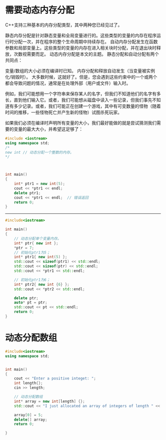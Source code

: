 # 需要动态内存分配

C++支持三种基本的内存分配类型，其中两种您已经见过了。

静态内存分配是针对静态变量和全局变量进行的。这些类型的变量的内存在程序运行时分配一次，并在程序的整个生命周期中持续存在。
自动内存分配发生在函数参数和局部变量上。这些类型的变量的内存在进入相关块时分配，并在退出块时释放，次数视需要而定。
动态内存分配是本文的主题。
静态分配和自动分配有两个共同点：

变量/数组的大小必须在编译时已知。
内存分配和释放自动发生（当变量被实例化/销毁时）。
大多数时候，这就好了。但是，您会遇到这些约束中的一个或两个都会导致问题的情况，通常是在处理外部（用户或文件）输入时。

例如，我们可能想用一个字符串来保存某人的名字，但我们不知道他们的名字有多长，直到他们输入它。或者，我们可能想从磁盘中读入一些记录，但我们事先不知道有多少记录。或者，我们可能正在创建一个游戏，其中有可变数量的怪物（随着时间的推移，一些怪物死亡并产生新的怪物）试图杀死玩家。

如果我们必须在编译时声明所有变量的大小，我们最好能做的就是尝试猜测我们需要的变量的最大大小，并希望这足够了：


```cpp
#include <iostream>
using namespace std;
/*
new int // 动态分配一个整数的内存。
*/



int main()
{
	int* ptr1 = new int(5);
	cout << *ptr1 << endl;
	delete ptr1;
	cout << *ptr1 << endl;  // 错误返回
	return 0;
}
```
----
```c++
#include<iostream>

int main()
{
	// 动态分配单个变量内存。
	int* ptr{ new int };
	*ptr = 7;
	// 初始化ptr1为5；
	int* ptr1{ new int(5) };
	std::cout << sizeof(ptr1) << std::endl;
	std::cout << sizeof(ptr) << std::endl;
	std::cout << *ptr1 << std::endl;

	// 初始化ptr1为6；
	int* ptr2{ new int {6} };
	std::cout << *ptr2 << std::endl;

	delete ptr;
	auto* pt = ptr;
	std::cout << pt << std::endl;
	return 0;
}
```
# 动态分配数组
```cpp
#include<iostream>
using namespace std;


int main()
{
	cout << "Enter a positive integet: ";
	int length{};
	cin >> length;

	// 动态分配数组
	int* array = new int[length] {};
	std::cout << "I just allocated an array of integers of length " << length << '\n';

	array[0] = 5;
	delete[] array;
	return 0;

}
```
